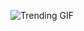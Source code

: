 ![Trending GIF](https://media2.giphy.com/media/v1.Y2lkPThiYjIxNzcybzlvbnpyaTk4d256MGZkaWZmMmhpdDcyM3c3MzNpcDY5d3d2NGk1bCZlcD12MV9naWZzX3NlYXJjaCZjdD1n/566tFtJ7DQz1C0yg4c/giphy.gif)

